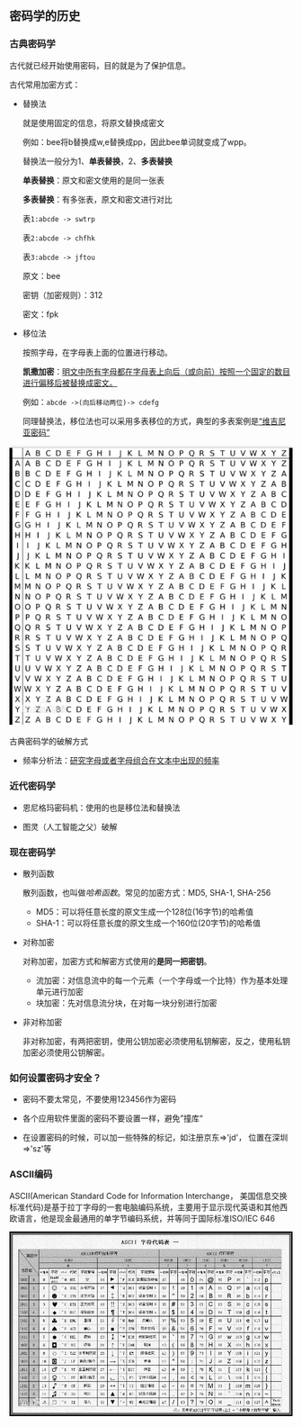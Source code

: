 ## 密码学的历史

### 古典密码学

古代就已经开始使用密码，目的就是为了保护信息。

古代常用加密方式：

- 替换法

  就是使用固定的信息，将原文替换成密文

  例如：bee将b替换成w,e替换成pp，因此bee单词就变成了wpp。

  替换法一般分为1、**单表替换**，2、**多表替换**

  **单表替换**：原文和密文使用的是同一张表

  **多表替换**：有多张表，原文和密文进行对比

  表`1:abcde -> swtrp`

  表`2:abcde -> chfhk`

  表`3:abcde -> jftou`

  原文：bee 

  密钥（加密规则）：312

  密文：fpk

- 移位法

  按照字母，在字母表上面的位置进行移动。

  **凯撒加密**：[明文中所有字母都在字母表上向后（或向前）按照一个固定的数目进行偏移后被替换成密文。](https://baike.baidu.com/item/%E6%81%BA%E6%92%92%E5%AF%86%E7%A0%81/4905284?fr=aladdin)

  例如：`abcde ->(向后移动两位)-> cdefg`

  同理替换法，移位法也可以采用多表移位的方式，典型的多表案例是[“维吉尼亚密码”](https://baike.baidu.com/item/%E7%BB%B4%E5%90%89%E5%B0%BC%E4%BA%9A%E5%AF%86%E7%A0%81/4905472?fr=aladdin)

![维吉尼亚密码](images\58ee3d6d55fbb2fbf9e21dcb434a20a44723dc1a.png)

古典密码学的破解方式

- 频率分析法：[研究字母或者字母组合在文本中出现的频率](https://baike.baidu.com/item/%E9%A2%91%E7%8E%87%E5%88%86%E6%9E%90/8448669?fr=aladdin)

### 近代密码学

- 恩尼格玛密码机：使用的也是移位法和替换法

- 图灵（人工智能之父）破解

### 现在密码学

- 散列函数

  散列函数，也叫做*哈希函数*。常见的加密方式：MD5, SHA-1, SHA-256

  - MD5：可以将任意长度的原文生成一个128位(16字节)的哈希值
  - SHA-1：可以将任意长度的原文生成一个160位(20字节)的哈希值

- 对称加密

  对称加密，加密方式和解密方式使用的**是同一把密钥**。

  - 流加密：对信息流中的每一个元素（一个字母或一个比特）作为基本处理单元进行加密
  - 块加密：先对信息流分块，在对每一块分别进行加密

- 非对称加密

  非对称加密，有两把密钥，使用公钥加密必须使用私钥解密，反之，使用私钥加密必须使用公钥解密。

### 如何设置密码才安全？

- 密码不要太常见，不要使用123456作为密码
- 各个应用软件里面的密码不要设置一样，避免”撞库“

- 在设置密码的时候，可以加一些特殊的标记，如注册京东=>'jd'， 位置在深圳=>'sz'等

### ASCII编码

ASCII(American Standard Code for Information Interchange， 美国信息交换标准代码)是基于拉丁字母的一套电脑编码系统，主要用于显示现代英语和其他西欧语言，他是现金最通用的单字节编码系统，并等同于国际标准ISO/IEC 646

![ASCII编码](images\e850352ac65c103880a07b53bc119313b17e8941.png)